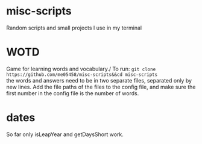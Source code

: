 # misc-scripts
Random scripts and small projects I use in my terminal
# WOTD
Game for learning words and vocabulary./
To run: `git clone https://github.com/me05458/misc-scripts&&cd misc-scripts`\
the words and answers need to be in two separate files, separated only by new lines. Add the file paths of the files to the config file, and make sure the first number in the config file is the number of words.
# dates
So far only isLeapYear and getDaysShort work.
